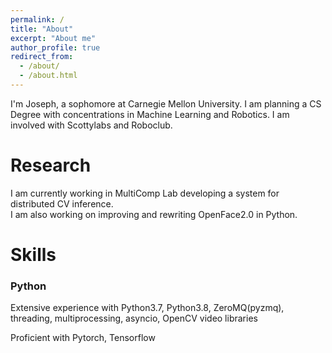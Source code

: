 ```yaml
---
permalink: /
title: "About"
excerpt: "About me"
author_profile: true
redirect_from: 
  - /about/
  - /about.html
---
```


I'm Joseph, a sophomore at Carnegie Mellon University. I am planning a CS Degree with concentrations in Machine Learning and Robotics. I am involved with Scottylabs and Roboclub.

# Research

I am currently working in MultiComp Lab developing a system for distributed CV inference.  
I am also working on improving and rewriting OpenFace2.0 in Python.

# Skills

### Python

Extensive experience with Python3.7, Python3.8, ZeroMQ(pyzmq), threading, multiprocessing, asyncio, OpenCV video libraries

Proficient with Pytorch, Tensorflow

